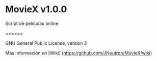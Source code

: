 MovieX v1.0.0
======

Script de películas online

======

GNU General Public License, version 3


Más información en [Wiki] (https://github.com/JNeutron/MovieX/wiki)
